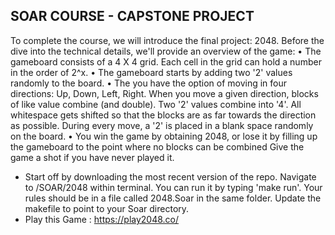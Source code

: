 ## SOAR COURSE - CAPSTONE PROJECT
To complete the course, we will introduce the final project: 2048. Before the dive into the technical details, we'll provide an overview of the game:
• The gameboard consists of a 4 X 4 grid. Each cell in the grid can hold a number in the order of 2^x.
• The gameboard starts by adding two '2' values randomly to the board.
• The you have the option of moving in four directions: Up, Down, Left, Right. When you move a given direction, blocks of like value combine (and double). Two '2' values combine into '4'. All whitespace gets shifted so that the blocks are as far towards the direction as possible. During every move, a '2' is placed in a blank space randomly on the board.
• You win the game by obtaining 2048, or lose it by filling up the gameboard to the point where no blocks can be combined
Give the game a shot if you have never played it.
* Start off by downloading the most recent version of the repo. Navigate to /SOAR/2048 within terminal. You can run it by typing 'make run'. Your rules should be in a file called 2048.Soar in the same folder. Update the makefile to point to your Soar directory.
* Play this Game : https://play2048.co/

